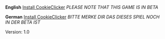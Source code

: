 **English** [Install CookieClicker](https://github.com/K4sperl/cookie_clicker.bat/releases)
*PLEASE NOTE THAT THIS GAME IS IN BETA*

**German** [Install CookieClicker](https://github.com/K4sperl/cookie_clicker.bat/releases)
*BITTE MERKE DIR DAS DIESES SPIEL NOCH IN DER BETA IST*

Version: 1.0
